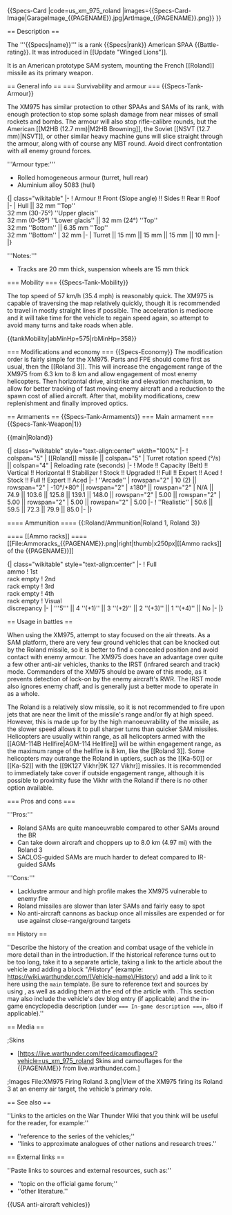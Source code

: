 {{Specs-Card
|code=us_xm_975_roland
|images={{Specs-Card-Image|GarageImage_{{PAGENAME}}.jpg|ArtImage_{{PAGENAME}}.png}}
}}

== Description ==
<!-- ''In the description, the first part should be about the history of the creation and combat usage of the vehicle, as well as its key features. In the second part, tell the reader about the ground vehicle in the game. Insert a screenshot of the vehicle, so that if the novice player does not remember the vehicle by name, he will immediately understand what kind of vehicle the article is talking about.'' -->
The '''{{Specs|name}}''' is a rank {{Specs|rank}} American SPAA {{Battle-rating}}. It was introduced in [[Update "Winged Lions"]].

It is an American prototype SAM system, mounting the French [[Roland]] missile as its primary weapon.

== General info ==
=== Survivability and armour ===
{{Specs-Tank-Armour}}
<!-- ''Describe armour protection. Note the most well protected and key weak areas. Appreciate the layout of modules as well as the number and location of crew members. Is the level of armour protection sufficient, is the placement of modules helpful for survival in combat? If necessary use a visual template to indicate the most secure and weak zones of the armour.'' -->

The XM975 has similar protection to other SPAAs and SAMs of its rank, with enough protection to stop some splash damage from near misses of small rockets and bombs. The armour will also stop rifle-calibre rounds, but the American [[M2HB (12.7 mm)|M2HB Browning]], the Soviet [[NSVT (12.7 mm)|NSVT]], or other similar heavy machine guns will slice straight through the armour, along with of course any MBT round. Avoid direct confrontation with all enemy ground forces.

'''Armour type:'''

* Rolled homogeneous armour (turret, hull rear)
* Aluminium alloy 5083 (hull)

{| class="wikitable"
|-
! Armour !! Front (Slope angle) !! Sides !! Rear !! Roof
|-
| Hull || 32 mm ''Top'' <br> 32 mm (30-75°) ''Upper glacis'' <br> 32 mm (0-59°) ''Lower glacis'' || 32 mm (24°) ''Top'' <br> 32 mm ''Bottom'' || 6.35 mm ''Top'' <br> 32 mm ''Bottom''
| 32 mm
|-
| Turret || 15 mm || 15 mm || 15 mm || 10 mm
|-
|}

'''Notes:'''

* Tracks are 20 mm thick, suspension wheels are 15 mm thick

=== Mobility ===
{{Specs-Tank-Mobility}}
<!-- ''Write about the mobility of the ground vehicle. Estimate the specific power and manoeuvrability, as well as the maximum speed forwards and backwards.'' -->

The top speed of 57 km/h (35.4 mph) is reasonably quick. The XM975 is capable of traversing the map relatively quickly, though it is recommended to travel in mostly straight lines if possible. The acceleration is mediocre and it will take time for the vehicle to regain speed again, so attempt to avoid many turns and take roads when able.

{{tankMobility|abMinHp=575|rbMinHp=358}}

=== Modifications and economy ===
{{Specs-Economy}}
The modification order is fairly simple for the XM975. Parts and FPE should come first as usual, then the [[Roland 3]]. This will increase the engagement range of the XM975 from 6.3 km to 8 km and allow engagement of most enemy helicopters. Then horizontal drive, airstrike and elevation mechanism, to allow for better tracking of fast moving enemy aircraft and a reduction to the spawn cost of  allied aircraft. After that, mobility modifications, crew replenishment and finally improved optics.

== Armaments ==
{{Specs-Tank-Armaments}}
=== Main armament ===
{{Specs-Tank-Weapon|1}}
<!-- ''Give the reader information about the characteristics of the main gun. Assess its effectiveness in a battle based on the reloading speed, ballistics and the power of shells. Do not forget about the flexibility of the fire, that is how quickly the cannon can be aimed at the target, open fire on it and aim at another enemy. Add a link to the main article on the gun: <code><nowiki>{{main|Name of the weapon}}</nowiki></code>. Describe in general terms the ammunition available for the main gun. Give advice on how to use them and how to fill the ammunition storage.'' -->
{{main|Roland}}

{| class="wikitable" style="text-align:center" width="100%"
|-
! colspan="5" | [[Roland]] missile || colspan="5" | Turret rotation speed (°/s) || colspan="4" | Reloading rate (seconds)
|-
! Mode !! Capacity (Belt) !! Vertical !! Horizontal !! Stabilizer
! Stock !! Upgraded !! Full !! Expert !! Aced
! Stock !! Full !! Expert !! Aced
|-
! ''Arcade''
| rowspan="2" | 10 (2) || rowspan="2" | -10°/+80° || rowspan="2" | ±180° || rowspan="2" | N/A || 74.9 || 103.6 || 125.8 || 139.1 || 148.0 || rowspan="2" | 5.00 || rowspan="2" | 5.00 || rowspan="2" | 5.00 || rowspan="2" | 5.00
|-
! ''Realistic''
| 50.6 || 59.5 || 72.3 || 79.9 || 85.0
|-
|}

==== Ammunition ====
{{:Roland/Ammunition|Roland 1, Roland 3}}

==== [[Ammo racks]] ====
[[File:Ammoracks_{{PAGENAME}}.png|right|thumb|x250px|[[Ammo racks]] of the {{PAGENAME}}]]
<!-- '''Last updated: 2.15.1.131''' -->
{| class="wikitable" style="text-align:center"
|-
! Full<br>ammo
! 1st<br>rack empty
! 2nd<br>rack empty
! 3rd<br>rack empty
! 4th<br>rack empty
! Visual<br>discrepancy
|-
| '''5''' || 4&nbsp;''(+1)'' || 3&nbsp;''(+2)'' || 2&nbsp;''(+3)'' || 1&nbsp;''(+4)'' || No
|-
|}

== Usage in battles ==
<!-- ''Describe the tactics of playing in the vehicle, the features of using vehicles in the team and advice on tactics. Refrain from creating a "guide" - do not impose a single point of view but instead give the reader food for thought. Describe the most dangerous enemies and give recommendations on fighting them. If necessary, note the specifics of the game in different modes (AB, RB, SB).'' -->
When using the XM975, attempt to stay focused on the air threats. As a SAM platform, there are very few ground vehicles that can be knocked out by the Roland missile, so it is better to find a concealed position and avoid contact with enemy armour. The XM975 does have an advantage over quite a few other anti-air vehicles, thanks to the IRST (infrared search and track) mode. Commanders of the XM975 should be aware of this mode, as it prevents detection of lock-on by the enemy aircraft's RWR. The IRST mode also ignores enemy chaff, and is generally just a better mode to operate in as a whole. 

The Roland is a relatively slow missile, so it is not recommended to fire upon jets that are near the limit of the missile's range and/or fly at high speed. However, this is made up for by the high manoeuvrability of the missile, as the slower speed allows it to pull sharper turns than quicker SAM missiles. Helicopters are usually within range, as all helicopters armed with the [[AGM-114B Hellfire|AGM-114 Hellfire]] will be within engagement range, as the maximum range of the hellfire is 8 km, like the [[Roland 3]]. Some helicopters may outrange the Roland in uptiers, such as the [[Ka-50]] or [[Ka-52]] with the [[9K127 Vikhr|9K 127 Vikhr]] missiles. It is recommended to immediately take cover if outside engagement range, although it is possible to proximity fuse the Vikhr with the Roland if there is no other option available.  

=== Pros and cons ===
<!-- ''Summarise and briefly evaluate the vehicle in terms of its characteristics and combat effectiveness. Mark its pros and cons in a bulleted list. Try not to use more than 6 points for each of the characteristics. Avoid using categorical definitions such as "bad", "good" and the like - use substitutions with softer forms such as "inadequate" and "effective".'' -->

'''Pros:'''

* Roland SAMs are quite manoeuvrable compared to other SAMs around the BR
* Can take down aircraft and choppers up to 8.0 km (4.97 mi) with the Roland 3
* SACLOS-guided SAMs are much harder to defeat compared to IR-guided SAMs 

'''Cons:'''

* Lacklustre armour and high profile makes the XM975 vulnerable to enemy fire
* Roland missiles are slower than later SAMs and fairly easy to spot
* No anti-aircraft cannons as backup once all missiles are expended or for use against close-range/ground targets

== History ==
<!-- ''Describe the history of the creation and combat usage of the vehicle in more detail than in the introduction. If the historical reference turns out to be too long, take it to a separate article, taking a link to the article about the vehicle and adding a block "/History" (example: <nowiki>https://wiki.warthunder.com/(Vehicle-name)/History</nowiki>) and add a link to it here using the <code>main</code> template. Be sure to reference text and sources by using <code><nowiki><ref></ref></nowiki></code>, as well as adding them at the end of the article with <code><nowiki><references /></nowiki></code>. This section may also include the vehicle's dev blog entry (if applicable) and the in-game encyclopedia description (under <code><nowiki>=== In-game description ===</nowiki></code>, also if applicable).'' -->
''Describe the history of the creation and combat usage of the vehicle in more detail than in the introduction. If the historical reference turns out to be too long, take it to a separate article, taking a link to the article about the vehicle and adding a block "/History" (example: <nowiki>https://wiki.warthunder.com/(Vehicle-name)/History</nowiki>) and add a link to it here using the <code>main</code> template. Be sure to reference text and sources by using <code><nowiki><ref></ref></nowiki></code>, as well as adding them at the end of the article with <code><nowiki><references /></nowiki></code>. This section may also include the vehicle's dev blog entry (if applicable) and the in-game encyclopedia description (under <code><nowiki>=== In-game description ===</nowiki></code>, also if applicable).''

== Media ==
<!-- ''Excellent additions to the article would be video guides, screenshots from the game, and photos.'' -->

;Skins
* [https://live.warthunder.com/feed/camouflages/?vehicle=us_xm_975_roland Skins and camouflages for the {{PAGENAME}} from live.warthunder.com.]

;Images
<gallery mode="packed-hover" heights="200">
File:XM975 Firing Roland 3.png|View of the XM975 firing its Roland 3 at an enemy air target, the vehicle's primary role.
</gallery>

== See also ==
<!-- ''Links to the articles on the War Thunder Wiki that you think will be useful for the reader, for example:''
* ''reference to the series of the vehicles;''
* ''links to approximate analogues of other nations and research trees.'' -->
''Links to the articles on the War Thunder Wiki that you think will be useful for the reader, for example:''

* ''reference to the series of the vehicles;''
* ''links to approximate analogues of other nations and research trees.''

== External links ==
<!-- ''Paste links to sources and external resources, such as:''
* ''topic on the official game forum;''
* ''other literature.'' -->
''Paste links to sources and external resources, such as:''

* ''topic on the official game forum;''
* ''other literature.''

{{USA anti-aircraft vehicles}}